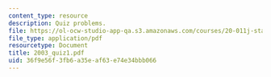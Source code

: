 ```yaml
---
content_type: resource
description: Quiz problems.
file: https://ol-ocw-studio-app-qa.s3.amazonaws.com/courses/20-011j-statistical-thermodynamics-of-biomolecular-systems-be-011j-spring-2004/36f9e56f3fb6a35eaf63e74e34bbb066_2003_quiz1.pdf
file_type: application/pdf
resourcetype: Document
title: 2003_quiz1.pdf
uid: 36f9e56f-3fb6-a35e-af63-e74e34bbb066
---
```

